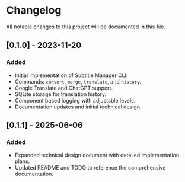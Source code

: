 # Changelog

All notable changes to this project will be documented in this file.

## [0.1.0] - 2023-11-20
### Added
- Initial implementation of Subtitle Manager CLI.
- Commands: `convert`, `merge`, `translate`, and `history`.
- Google Translate and ChatGPT support.
- SQLite storage for translation history.
- Component based logging with adjustable levels.
- Documentation updates and initial technical design.

## [0.1.1] - 2025-06-06
### Added
- Expanded technical design document with detailed implementation plans.
- Updated README and TODO to reference the comprehensive documentation.
